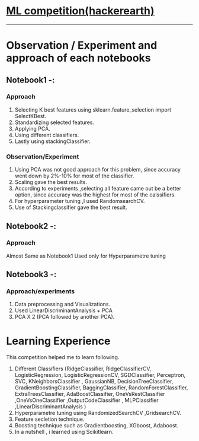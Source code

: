 # [ML competition(hackerearth)](https://www.hackerearth.com/challenges/competitive/airplane-accident-severity-hackerearth-machine-learning-challenge/) 

-------------------------------------------------------------------------------------------------------------------------------

# Observation / Experiment and approach of each notebooks

## Notebook1  -:  

### Approach
1. Selecting K best features using  sklearn.feature_selection import SelectKBest.
2. Standardizing selected features.
3. Applying PCA.
4. Using different classifiers.
5. Lastly using stackingClassifier.

### Observation/Experiment
1. Using PCA was not good approach for this problem, since accuracy went down by 2%-10% for most of the classifier.
2. Scaling gave the best results.
3. According to experiments ,selecting all feature came out be a better option, since accuracy was the highest for most of the calssifiers.
4. For hyperparameter tuning ,I used RandomsearchCV. 
5. Use of Stackingclassifier gave the best result.


## Notebook2  -: 

### Approach

Almost Same as Notebook1 Used only for Hyperparametre tuning


## Notebook3  -:

### Approach/experiments

1. Data preprocessing and Visualizations.
2. Used LinearDiscriminantAnalysis + PCA
3. PCA X 2 (PCA followed by another PCA).

# Learning Experience

This competition helped me to learn following.
1. Different Classifiers (RidgeClassifier, RidgeClassifierCV, LogisticRegression, LogisticRegressionCV, SGDClassifier, Perceptron, SVC, KNeighborsClassifier , GaussianNB, DecisionTreeClassifier, GradientBoostingClassifier, BaggingClassifier, RandomForestClassifier, ExtraTreesClassifier, AdaBoostClassifier, OneVsRestClassifier ,OneVsOneClassifier ,OutputCodeClassifier , MLPClassifier ,LinearDiscriminantAnalysis )
2. Hyperparametre tuning using RandomizedSearchCV ,GridsearchCV.
3. Feature secletion technique.
4. Boosting technique such as Gradientboosting, XGboost, Adaboost.
5. In a nutshell , i learned using Scikitlearn.
